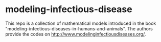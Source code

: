 # modeling-infectious-disease
This repo is a collection of mathematical models introduced in the book "modeling-infectious-diseases-in-humans-and-animals".
The authors provide the codes on http://www.modelinginfectiousdiseases.org/.
